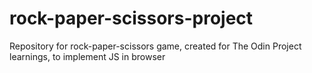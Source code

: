 # rock-paper-scissors-project
Repository for rock-paper-scissors game, created for The Odin Project learnings, to implement JS in browser 
